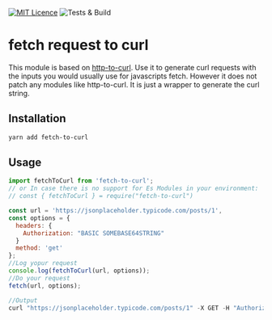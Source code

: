 [![MIT Licence](https://badges.frapsoft.com/os/mit/mit.svg?v=103)](https://opensource.org/licenses/mit-license.php)
![Tests & Build](https://github.com/leoek/fetch-to-curl/workflows/Test%20&%20Build/badge.svg)

# fetch request to curl

This module is based on [http-to-curl](https://github.com/drgx/http-to-curl). Use it to generate curl requests with the inputs you would usually use for javascripts fetch. However it does not patch any modules like http-to-curl. It is just a wrapper to generate the curl string.

## Installation

```sh
yarn add fetch-to-curl
```

## Usage

```js
import fetchToCurl from 'fetch-to-curl';
// or In case there is no support for Es Modules in your environment:
// const { fetchToCurl } = require("fetch-to-curl")

const url = 'https://jsonplaceholder.typicode.com/posts/1',
const options = {
  headers: {
    Authorization: "BASIC SOMEBASE64STRING"
  }
  method: 'get'
};
//Log yopur request
console.log(fetchToCurl(url, options));
//Do your request
fetch(url, options);

//Output
curl "https://jsonplaceholder.typicode.com/posts/1" -X GET -H "Authorization: BASIC SOMEBASE64STRING"
```
